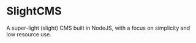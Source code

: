 # SlightCMS
A super-light (slight) CMS built in NodeJS, with a focus on simplicity and low resource use.